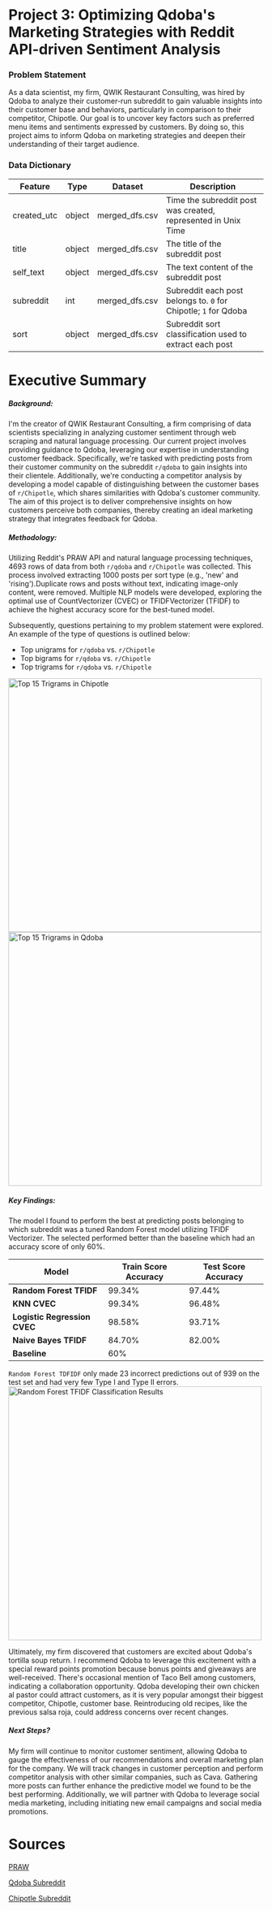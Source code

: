# Project 3: Optimizing Qdoba's Marketing Strategies with Reddit API-driven Sentiment Analysis

### Problem Statement

As a data scientist, my firm, QWIK Restaurant Consulting, was hired by Qdoba to analyze their customer-run subreddit to gain valuable insights into their customer base and behaviors, particularly in comparison to their competitor, Chipotle. Our goal is to uncover key factors such as preferred menu items and sentiments expressed by customers. By doing so, this project aims to inform Qdoba on marketing strategies and deepen their understanding of their target audience.

### Data Dictionary 
| Feature | Type | Dataset | Description |
| --- | --- | --- | --- |
| created_utc | object | merged_dfs.csv | Time the subreddit post was created, represented in Unix Time |
| title | object | merged_dfs.csv | The title of the subreddit post |
| self_text | object | merged_dfs.csv | The text content of the subreddit post |
| subreddit | int | merged_dfs.csv | Subreddit each post belongs to. `0` for Chipotle; `1` for Qdoba |
| sort | object | merged_dfs.csv | Subreddit sort classification used to extract each post |

# Executive Summary

##### Background: 
I'm the creator of QWIK Restaurant Consulting, a firm comprising of data scientists specializing in analyzing customer sentiment through web scraping and natural language processing. Our current project involves providing guidance to Qdoba, leveraging our expertise in understanding customer feedback. Specifically, we're tasked with predicting posts from their customer community on the subreddit `r/qdoba` to gain insights into their clientele. Additionally, we're conducting a competitor analysis by developing a model capable of distinguishing between the customer bases of `r/Chipotle`, which shares similarities with Qdoba's customer community. The aim of this project is to deliver comprehensive insights on how customers perceive both companies, thereby creating an ideal marketing strategy that integrates feedback for Qdoba.

##### Methodology: 

Utilizing Reddit's PRAW API and natural language processing techniques, 4693 rows of data from both `r/qdoba` and `r/Chipotle` was collected. This process involved extracting 1000 posts per sort type (e.g., 'new' and 'rising').Duplicate rows and posts without text, indicating image-only content, were removed. Multiple NLP models were developed, exploring the optimal use of CountVectorizer (CVEC) or TFIDFVectorizer (TFIDF) to achieve the highest accuracy score for the best-tuned model.

Subsequently, questions pertaining to my problem statement were explored. An example of the type of questions is outlined below:

- Top unigrams for `r/qdoba` vs. `r/Chipotle`
- Top bigrams for `r/qdoba` vs. `r/Chipotle`
- Top trigrams for `r/qdoba` vs. `r/Chipotle`

<img src="images/chip_triwords.png" alt="Top 15 Trigrams in Chipotle" width="500">
<img src="images/qdoba_triwords.png" alt="Top 15 Trigrams in Qdoba" width="500">

##### Key Findings:
The model I found to perform the best at predicting posts belonging to which subreddit was a tuned Random Forest model utilizing TFIDF Vectorizer. The selected performed better than the baseline which had an accuracy score of only 60%. 

| Model |Train Score Accuracy | Test Score Accuracy |
| --- | --- | --- |
| **Random Forest TFIDF** | 99.34% | 97.44% |
| **KNN CVEC** | 99.34% | 96.48% |
| **Logistic Regression CVEC** | 98.58% |93.71% 
| **Naive Bayes TFIDF** | 84.70% | 82.00% 
| **Baseline** | 60% |

`Random Forest TDFIDF` only made 23 incorrect predictions out of 939 on the test set and had very few Type I and Type II errors. 
<img src="images/confusion_matrix.png" alt="Random Forest TFIDF Classification Results" width="500">


Ultimately, my firm discovered that customers are excited about Qdoba's tortilla soup return. I recommend Qdoba to leverage this excitement with a special reward points promotion because bonus points and giveaways are well-received. There's occasional mention of Taco Bell among customers, indicating a collaboration opportunity. Qdoba developing their own chicken al pastor could attract customers, as it is very popular amongst their biggest competitor, Chipotle, customer base. Reintroducing old recipes, like the previous salsa roja, could address concerns over recent changes.

##### Next Steps?
My firm will continue to monitor customer sentiment, allowing Qdoba to gauge the effectiveness of our recommendations and overall marketing plan for the company. We will track changes in customer perception and perform competitor analysis with other similar companies, such as Cava. Gathering more posts can further enhance the predictive model we found to be the best performing. Additionally, we will partner with Qdoba to leverage social media marketing, including initiating new email campaigns and social media promotions.
# Sources
[PRAW](https://praw.readthedocs.io/en/stable/index.html)

[Qdoba Subreddit](https://www.reddit.com/r/qdoba/)

[Chipotle Subreddit](https://www.reddit.com/r/Chipotle/)